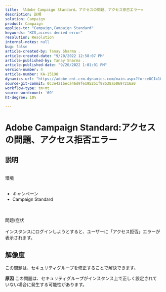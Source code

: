 ```yaml
---
title: 「Adobe Campaign Standard。アクセスの問題、アクセス拒否エラー»
description: 説明
solution: Campaign
product: Campaign
applies-to: "Campaign,Campaign Standard"
keywords: "KCS,access denied error"
resolution: Resolution
internal-notes: null
bug: false
article-created-by: Tanay Sharma .
article-created-date: "9/20/2022 12:58:07 PM"
article-published-by: Tanay Sharma .
article-published-date: "9/20/2022 1:01:01 PM"
version-number: 4
article-number: KA-15198
dynamics-url: "https://adobe-ent.crm.dynamics.com/main.aspx?forceUCI=1&pagetype=entityrecord&etn=knowledgearticle&id=f4b308dc-e338-ed11-9db1-002248086735"
source-git-commit: 0c3e421beca46d9fe1952b1f98538a50697216a0
workflow-type: tm+mt
source-wordcount: '69'
ht-degree: 10%

---
```


# Adobe Campaign Standard:アクセスの問題、アクセス拒否エラー

## 説明

<br>環境<br><br>
- キャンペーン
- Campaign Standard



<br><br>問題/症状<br><br>
インスタンスにログインしようとすると、ユーザーに「アクセス拒否」エラーが表示されます。


## 解像度




この問題は、セキュリティグループを修正することで解決できます。


<b>原因</b>
この問題は、セキュリティグループがインスタンス上で正しく設定されていない場合に発生する可能性があります。
